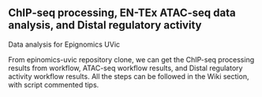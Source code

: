 ## ChIP‐seq processing, EN-TEx ATAC-seq data analysis, and Distal regulatory activity
Data analysis for Epignomics UVic

From epinomics-uvic repository clone, we can get the ChIP-seq processing results from workflow, ATAC-seq workflow results, and Distal regulatory activity workflow results. 
All the steps can be followed in the Wiki section, with script commented tips.


